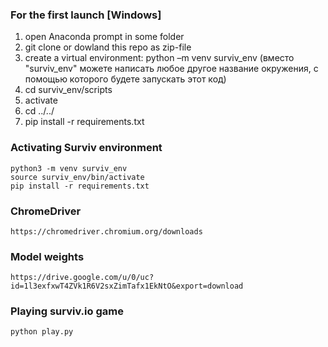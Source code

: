 ### For the first launch [Windows]

1) open Anaconda prompt in some folder
2) git clone or dowland this repo as zip-file
3) create a virtual environment: python –m venv surviv_env  (вместо "surviv_env" можете написать любое другое название окружения, с помощью которого будете запускать этот код)
4) cd surviv_env/scripts
5) activate
6) cd ../../
7) pip install -r requirements.txt


### Activating Surviv environment
```
python3 -m venv surviv_env 
source surviv_env/bin/activate
pip install -r requirements.txt 
```

### ChromeDriver

```
https://chromedriver.chromium.org/downloads
```

### Model weights

```
https://drive.google.com/u/0/uc?id=1l3exfxwT4ZVk1R6V2sxZimTafx1EkNtO&export=download
```

### Playing surviv.io game
```
python play.py
```

